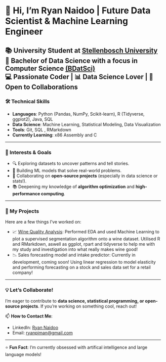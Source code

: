 # 👋 Hi, I’m Ryan Naidoo | Future Data Scientist & Machine Learning Engineer

**📚 University Student** at [Stellenbosch University](https://www.sun.ac.za/)  
**🏫 Bachelor of Data Science** with a focus in Computer Science [(BDatSci)](https://www.sun.ac.za/english/datascience/CompulsoryStructure)  
**💻 Passionate Coder** | **📊 Data Science Lover** | **🤝 Open to Collaborations** 
---

### **🛠️ Technical Skills**
- **Languages**: Python (Pandas, NumPy, Scikit-learn), R (Tidyverse, ggplot2), Java, SQL
- **Data Science**: Machine Learning, Statistical Modeling, Data Visualization  
- **Tools**: Git, SQL , RMarkdown  
- **Currently Learning**: x86 Assembly and C

---

### **🌱 Interests & Goals**
- 🔍 Exploring datasets to uncover patterns and tell stories.  
- 🤖 Building ML models that solve real-world problems.  
- 🧩 Collaborating on **open-source projects** (especially in data science or stats!).  
- 📚 Deepening my knowledge of **algorithm optimization** and **high-performance computing**.  

---

### **📂 My Projects**
Here are a few things I’ve worked on:  
- 📈 [Wine Quality Analysis](https://github.com/Ryan-Naidoo-05/Wine-Quality-Analysis): Performed EDA and used Machine Learning to plot a supervised segmentation algorithm onto a wine dataset. Utilised R and RMarkdown, aswell as ggplot, rpart and tidyverse to help me with my study and investigation into what really makes wine good!
- 📉 Sales forecasting model and intake predictor: Currently in development, coming soon! Using linear regression to model elasticity and performing forecasting on a stock and sales data set for a retail company!
 

---

### **💡 Let’s Collaborate!**  
I’m eager to contribute to **data science, statistical programming, or open-source projects**. If you’re working on something cool, reach out!  

📫 **How to Contact Me**:  
- LinkedIn: [Ryan Naidoo](www.linkedin.com/in/ryan-naidoo-007708375)  
- Email: ryanpiman@gmail.com 

---

⭐ **Fun Fact**: I’m currently obsessed with artifical intelligence and large language models!   

<!---
Ryan-Naidoo-05/Ryan-Naidoo-05 is a ✨ special ✨ repository because its `README.md` (this file) appears on your GitHub profile.
You can click the Preview link to take a look at your changes.
--->

